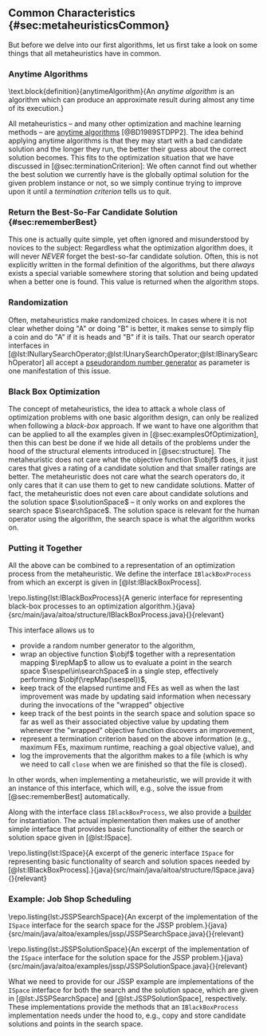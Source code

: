 ## Common Characteristics {#sec:metaheuristicsCommon}

But before we delve into our first algorithms, let us first take a look on some things that all metaheuristics have in common.

### Anytime Algorithms

\text.block{definition}{anytimeAlgorithm}{An *anytime algorithm* is an algorithm which can produce an approximate result during almost any time of its execution.}

All metaheuristics &ndash; and many other optimization and machine learning methods &ndash; are [anytime algorithms](http://en.wikipedia.org/wiki/Anytime_algorithm)&nbsp;[@BD1989STDPP2].
The idea behind applying anytime algorithms is that they may start with a bad candidate solution and the longer they run, the better their guess about the correct solution becomes.
This fits to the optimization situation that we have discussed in [@sec:terminationCriterion]:
We often cannot find out whether the best solution we currently have is the globally optimal solution for the given problem instance or not, so we simply continue trying to improve upon it until a *termination criterion* tells us to quit.

### Return the Best-So-Far Candidate Solution {#sec:rememberBest}

This one is actually quite simple, yet often ignored and misunderstood by novices to the subject:
Regardless what the optimization algorithm does, it will never *NEVER* forget the best-so-far candidate solution.
Often, this is not explicitly written in the formal definition of the algorithms, but there *always* exists a special variable somewhere storing that solution and being updated when a better one is found.
This value is returned when the algorithm stops.

### Randomization

Often, metaheuristics make randomized choices.
In cases where it is not clear whether doing "A" or doing "B" is better, it makes sense to simply flip a coin and do "A" if it is heads and "B" if it is tails.
That our search operator interfaces in [@lst:INullarySearchOperator;@lst:IUnarySearchOperator;@lst:IBinarySearchOperator] all accept a [pseudorandom number generator](http://en.wikipedia.org/wiki/Pseudorandom_number_generator) as parameter is one manifestation of this issue.

### Black Box Optimization

The concept of metaheuristics, the idea to attack a whole class of optimization problems with one basic algorithm design, can only be realized when following a *black-box* approach.
If we want to have one algorithm that can be applied to all the examples given in [@sec:examplesOfOptimization], then this can best be done if we hide all details of the problems under the hood of the structural elements introduced in [@sec:structure].
The metaheuristic does not care what the objective function&nbsp;$\objf$ does, it just cares that gives a rating of a candidate solution and that smaller ratings are better.
The metaheuristic does not care what the search operators do, it only cares that it can use them to get to new candidate solutions.
Matter of fact, the metaheuristic does not even care about candidate solutions and the solution space&nbsp;$\solutionSpace$ &ndash; it only works on and explores the search space&nbsp;$\searchSpace$.
The solution space is relevant for the human operator using the algorithm, the search space is what the algorithm works on.

### Putting it Together

All the above can be combined to a representation of an optimization process from the metaheuristic.
We define the interface `IBlackBoxProcess` from which an excerpt is given in [@lst:IBlackBoxProcess].

\repo.listing{lst:IBlackBoxProcess}{A generic interface for representing black-box processes to an optimization algorithm.}{java}{src/main/java/aitoa/structure/IBlackBoxProcess.java}{}{relevant}

This interface allows us to

- provide a random number generator to the algorithm,
- wrap an objective function&nbsp;$\objf$ together with a representation mapping&nbsp;$\repMap$ to allow us to evaluate a point in the search space&nbsp;$\sespel\in\searchSpace$ in a single step, effectively performing&nbsp;$\objf(\repMap(\sespel))$,
- keep track of the elapsed runtime and FEs as well as when the last improvement was made by updating said information when necessary during the invocations of the "wrapped" objective
- keep track of the best points in the search space and solution space so far as well as their associated objective value by updating them whenever the "wrapped" objective function discovers an improvement,
- represent a termination criterion based on the above information (e.g., maximum FEs, maximum runtime, reaching a goal objective value), and
- log the improvements that the algorithm makes to a file (which is why we need to call `close` when we are finished so that the file is closed).

In other words, when implementing a metaheuristic, we will provide it with an instance of this interface, which will, e.g., solve the issue from [@sec:rememberBest] automatically.

Along with the interface class `IBlackBoxProcess`, we also provide a [builder](http://en.wikipedia.org/wiki/Builder_pattern) for instantiation.
The actual implementation then makes use of another simple interface that provides basic functionality of either the search or solution space given in [@lst:ISpace].

\repo.listing{lst:ISpace}{A excerpt of the generic interface `ISpace` for representing basic functionality of search and solution spaces needed by [@lst:IBlackBoxProcess].}{java}{src/main/java/aitoa/structure/ISpace.java}{}{relevant}

### Example: Job Shop Scheduling

\repo.listing{lst:JSSPSearchSpace}{An excerpt of the implementation of the `ISpace` interface for the search space for the JSSP problem.}{java}{src/main/java/aitoa/examples/jssp/JSSPSearchSpace.java}{}{relevant}

\repo.listing{lst:JSSPSolutionSpace}{An excerpt of the implementation of the `ISpace` interface for the solution space for the JSSP problem.}{java}{src/main/java/aitoa/examples/jssp/JSSPSolutionSpace.java}{}{relevant}

What we need to provide for our JSSP example are implementations of the `ISpace` interface for both the search and the solution space, which are given in [@lst:JSSPSearchSpace] and [@lst:JSSPSolutionSpace], respectively.
These implementations provide the methods that an `IBlackBoxProcess` implementation needs under the hood to, e.g., copy and store candidate solutions and points in the search space.